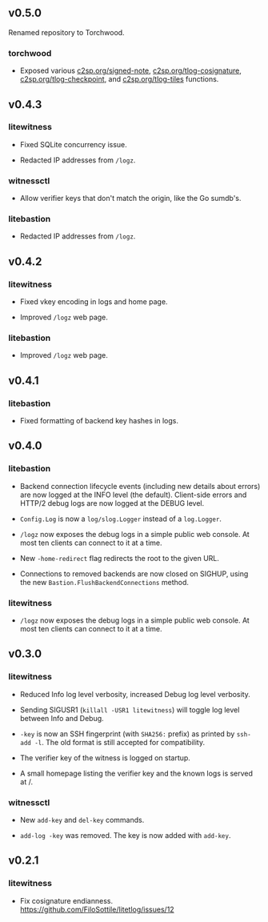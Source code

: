 ## v0.5.0

Renamed repository to Torchwood.

### torchwood

- Exposed various [c2sp.org/signed-note][], [c2sp.org/tlog-cosignature][],
  [c2sp.org/tlog-checkpoint][], and [c2sp.org/tlog-tiles][] functions.

[c2sp.org/signed-note]: https://c2sp.org/signed-note
[c2sp.org/tlog-cosignature]: https://c2sp.org/tlog-cosignature
[c2sp.org/tlog-checkpoint]: https://c2sp.org/tlog-checkpoint
[c2sp.org/tlog-tiles]: https://c2sp.org/tlog-tiles

## v0.4.3

### litewitness

- Fixed SQLite concurrency issue.

- Redacted IP addresses from `/logz`.

### witnessctl

- Allow verifier keys that don't match the origin, like the Go sumdb's.

### litebastion

- Redacted IP addresses from `/logz`.

## v0.4.2

### litewitness

- Fixed vkey encoding in logs and home page.

- Improved `/logz` web page.

### litebastion

- Improved `/logz` web page.

## v0.4.1

### litebastion

- Fixed formatting of backend key hashes in logs.

## v0.4.0

### litebastion

- Backend connection lifecycle events (including new details about errors) are
  now logged at the INFO level (the default). Client-side errors and HTTP/2
  debug logs are now logged at the DEBUG level.

- `Config.Log` is now a `log/slog.Logger` instead of a `log.Logger`.

- `/logz` now exposes the debug logs in a simple public web console. At most ten
  clients can connect to it at a time.

- New `-home-redirect` flag redirects the root to the given URL.

- Connections to removed backends are now closed on SIGHUP, using the new
  `Bastion.FlushBackendConnections` method.

### litewitness

- `/logz` now exposes the debug logs in a simple public web console. At most ten
  clients can connect to it at a time.

## v0.3.0

### litewitness

- Reduced Info log level verbosity, increased Debug log level verbosity.

- Sending SIGUSR1 (`killall -USR1 litewitness`) will toggle log level between
  Info and Debug.

- `-key` is now an SSH fingerprint (with `SHA256:` prefix) as printed by
  `ssh-add -l`. The old format is still accepted for compatibility.

- The verifier key of the witness is logged on startup.

- A small homepage listing the verifier key and the known logs is served at /.

### witnessctl

- New `add-key` and `del-key` commands.

- `add-log -key` was removed. The key is now added with `add-key`.

## v0.2.1

### litewitness

- Fix cosignature endianness. https://github.com/FiloSottile/litetlog/issues/12
